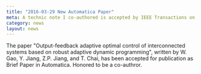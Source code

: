 ```yaml
---
title: "2016-03-29 New Automatica Paper"
meta: A technic note I co-authored is accepted by IEEE Transactions on Automatic Control
category: news
layout: news
---
```


The paper "Output-feedback adaptive optimal control of interconnected
 systems based on robust adaptive dynamic programming", written by W. Gao,
 Y. Jiang, Z.P. Jiang, and T. Chai,
 has been accepted for publication as Brief Paper in Automatica. Honored to be a co-authror.
